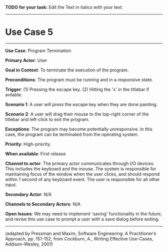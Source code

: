 **TODO for your task:** Edit the Text in italics with your text.

<hr>

# Use Case 5

<hr>

**Use Case**: Program Termination

**Primary Actor**: User

**Goal in Context**: To terminate the execution of the program.

**Preconditions**: The program must be running and in a responsive state.

**Trigger**: (1) Pressing the escape key. (2) Hitting the 'x' in the titlebar if avilable.
  
**Scenario 1**: A user will press the escape key when they are done painting.

**Scenario 2**: A user will drag their mouse to the top-right corner of the titlebar and left-click to exit the program.
 
**Exceptions**: The program may become potentially unresponsive. In this case, the program can be terminated from the operating system.

**Priority**: High-priority.

**When available**: First release

**Channel to actor**: The primary actor communicates through I/O devices. This includes the keyboard and the mouse. The system is responsible for maintaining focus of the window when the user clicks, and should respond within 1 second of any keyboard event. The user is responsible for all other input.

**Secondary Actor**: N/A

**Channels to Secondary Actors**: N/A

**Open Issues**: We may need to implement 'saving' functionality in the future, and revise this use case to prompt a user with a save dialog before exiting.

<hr>


(adapted by Pressman and Maxim, Software Engineering: A Practitioner’s Approach, pp. 151-152, from Cockburn,
A., Writing Effective Use-Cases, Addison-Wesley, 2001)

